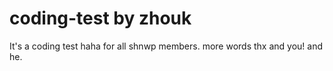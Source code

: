 # coding-test by zhouk
It's a coding test haha for all shnwp members.
more words
thx
and you!
and he.
